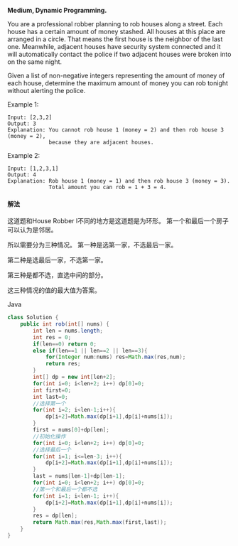**Medium,
Dynamic Programming.**

You are a professional robber planning to rob houses along a street. Each house has a certain amount of money stashed. All houses at this place are arranged in a circle. That means the first house is the neighbor of the last one. Meanwhile, adjacent houses have security system connected and it will automatically contact the police if two adjacent houses were broken into on the same night.

Given a list of non-negative integers representing the amount of money of each house, determine the maximum amount of money you can rob tonight without alerting the police.

Example 1:
```
Input: [2,3,2]
Output: 3
Explanation: You cannot rob house 1 (money = 2) and then rob house 3 (money = 2),
             because they are adjacent houses.
```
Example 2:
```
Input: [1,2,3,1]
Output: 4
Explanation: Rob house 1 (money = 1) and then rob house 3 (money = 3).
             Total amount you can rob = 1 + 3 = 4.
```

#### 解法

这道题和House Robber I不同的地方是这道题是为环形。
第一个和最后一个房子可以认为是邻居。

所以需要分为三种情况。
第一种是选第一家，不选最后一家。

第二种是选最后一家，不选第一家。

第三种是都不选，直选中间的部分。

这三种情况的值的最大值为答案。


Java
```java
class Solution {
    public int rob(int[] nums) {
        int len = nums.length;
        int res = 0;
        if(len==0) return 0;
        else if(len==1 || len==2 || len==3){
            for(Integer num:nums) res=Math.max(res,num);
            return res;
        }
        int[] dp = new int[len+2];
        for(int i=0; i<len+2; i++) dp[0]=0;
        int first=0;
        int last=0;
        //选择第一个
        for(int i=2; i<len-1;i++){
            dp[i+2]=Math.max(dp[i+1],dp[i]+nums[i]);
        }
        first = nums[0]+dp[len];
        //初始化操作
        for(int i=0; i<len+2; i++) dp[0]=0;
        //选择最后一个
        for(int i=1; i<=len-3; i++){
            dp[i+2]=Math.max(dp[i+1],dp[i]+nums[i]);
        }
        last = nums[len-1]+dp[len-1];
        for(int i=0; i<len+2; i++) dp[0]=0;
        //第一个和最后一个都不选
        for(int i=1; i<len-1; i++){
            dp[i+2]=Math.max(dp[i+1],dp[i]+nums[i]);
        }
        res = dp[len];
        return Math.max(res,Math.max(first,last));
    }
}
```